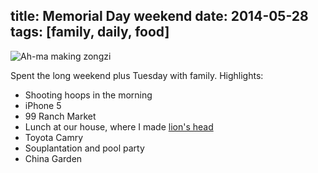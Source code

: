 title: Memorial Day weekend
date: 2014-05-28
tags: [family, daily, food]
---

![Ah-ma making zongzi](https://dl.dropbox.com/u/4291520/scriptogram/ah-ma.jpg)

Spent the long weekend plus Tuesday with family. Highlights:

- Shooting hoops in the morning
- iPhone 5
- 99 Ranch Market
- Lunch at our house, where I made [lion's head](http://en.wikipedia.org/wiki/Lion%27s_head_(food))
- Toyota Camry
- Souplantation and pool party
- China Garden
